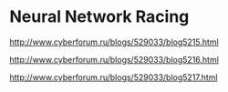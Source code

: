 # Neural Network Racing

http://www.cyberforum.ru/blogs/529033/blog5215.html

http://www.cyberforum.ru/blogs/529033/blog5216.html

http://www.cyberforum.ru/blogs/529033/blog5217.html
